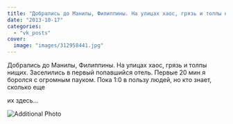 ```yaml
---
title: "Добрались до Манилы, Филиппины. На улицах хаос, грязь и толпы нищих. Заселились в первый попавшийся..."
date: "2013-10-17"
categories: 
  - "vk_posts"
cover:
  image: "images/312958441.jpg"
---
```


Добрались до Манилы, Филиппины. На улицах хаос, грязь и толпы нищих. Заселились в первый попавшийся отель. Первые 20 мин я боролся с огромным пауком. Пока 1:0 в пользу людей, но кто знает, сколько еще

<!--more--> их здесь...

![Additional Photo](https://vodpop.ru/wp-content/uploads/2023/07/312958442.jpg)
